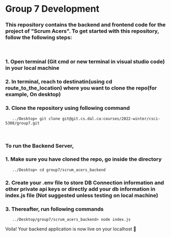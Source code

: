 # Group 7 Development

### This repository contains the backend and frontend code for the project of "Scrum Acers". To get started with this repository, follow the following steps:
<br>

### 1. Open terminal (Git cmd or new terminal in visual studio code) in your local machine
### 2. In terminal, reach to destinatin(using cd route_to_the_location) where you want to clone the repo(for example, On desktop)
### 3. Clone the repository using following command
       ../Desktop> git clone git@git.cs.dal.ca:courses/2022-winter/csci-5308/group7.git
<br>

### To run the Backend Server,

### 1. Make sure you have cloned the repo, go inside the directory
       ../Desktop> cd group7/scrum_acers_backend
### 2. Create your .env file to store DB Connection information and other private api keys or directly add your db information in index.js file (Not suggested unless testing on local machine)
### 3. Thereafter, run following commands
       ../Desktop/group7/scrum_acers_backend> node index.js
       
Voila! Your backend application is now live on your localhost :tada:

